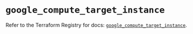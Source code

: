 # `google_compute_target_instance`

Refer to the Terraform Registry for docs: [`google_compute_target_instance`](https://registry.terraform.io/providers/hashicorp/google/6.25.0/docs/resources/compute_target_instance).
